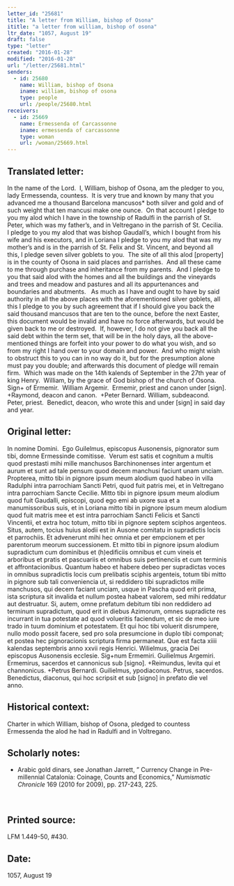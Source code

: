 ```yaml
---
letter_id: "25681"
title: "A letter from William, bishop of Osona"
ititle: "a letter from william, bishop of osona"
ltr_date: "1057, August 19"
draft: false
type: "letter"
created: "2016-01-28"
modified: "2016-01-28"
url: "/letter/25681.html"
senders:
  - id: 25680
    name: William, bishop of Osona
    iname: william, bishop of osona
    type: people
    url: /people/25680.html
receivers:
  - id: 25669
    name: Ermessenda of Carcassonne
    iname: ermessenda of carcassonne
    type: woman
    url: /woman/25669.html
---
```

<h2> Translated letter:</h2><p>In the name of the Lord.&nbsp; I, William, bishop of Osona, am the pledger to you, lady Ermessenda, countess.&nbsp; It is very true and known by many that you advanced me a thousand Barcelona mancusos* both silver and gold and of such weight that ten mancusi make one ounce.&nbsp; On that account I pledge to you my alod which I have in the township of Radulfi in the parrish of St. Peter, which was my father’s, and in Veltregano in the parrish of St. Cecilia.&nbsp; I pledge to you my alod that was bishop Gaudall’s, which I bought from his wife and his executors, and in Loriana I pledge to you my alod that was my mother’s and is in the parrish of St. Felix and St. Vincent, and beyond all this, I pledge seven silver goblets to you.&nbsp; The site of all this alod [property] is in the county of Osona in said places and parrishes.&nbsp; And all these came to me through purchase and inheritance from my parents.&nbsp; And I pledge to you that said alod with the homes and all the buildings and the vineyards and trees and meadow and pastures and all its appurtenances and boundaries and abutments.&nbsp;&nbsp; As much as I have and ought to have by said authority in all the above places with the aforementioned silver goblets, all this I pledge to you by such agreement that if I should give you back the said thousand mancusos that are ten to the ounce, before the next Easter, this document would be invalid and have no force afterwards, but would be given back to me or destroyed.&nbsp; If, however, I do not give you back all the said debt within the term set, that will be in the holy days, all the above-mentioned things are forfeit into your power to do what you wish, and so from my right I hand over to your domain and power.&nbsp; And who might wish to obstruct this to you can in no way do it, but for the presumption alone must pay you double; and afterwards this document of pledge will remain firm.&nbsp; Which was made on the 14th kalends of September in the 27th year of king Henry.&nbsp; William, by the grace of God bishop of the church of Osona.&nbsp; Sign+ of Ermemir.&nbsp; William Argemir.&nbsp; Ermemir, priest and canon under [sign]. +Raymond, deacon and canon.&nbsp; +Peter Bernard. William, subdeacond.&nbsp; Peter, priest.&nbsp; Benedict, deacon, who wrote this and under [sign] in said day and year.</p><h2 class="mt-4"> Original letter:</h2><p class="Bodytext21">In nomine Domini.&nbsp; Ego Guilelmus, episcopus Ausonensis, pignorator sum tibi, domne Ermessinde comitisse.&nbsp; Verum est satis et cognitum a multis quod prestasti mihi mille manchusos Barchinonenses inter argentum et aurum et sunt ad tale pensum quod decem manchusi faciunt unam unciam. Propterea, mitto tibi in pignore ipsum meum alodium quod habeo in villa Radulphi intra parrochiam Sancti Petri, quod fuit patris mei, et in Veltregano intra parrochiam Sancte Cecilie. Mitto tibi in pignore ipsum meum alodium quod fuit Gaudalli, episcopi, quod ego emi ab uxore sua et a manumissoribus suis, et in Loriana mitto tibi in pignore ipsum meum alodium quod fuit matris mee et est intra par­rochiam Sancti Felicis et Sancti Vincentii, et extra hoc totum, mitto tibi in pignore septem sciphos argenteos. Situs, autem, tocius huius alodii est in Ausone comitatu in supradictis locis et parrochiis. Et advenerunt mihi hec omnia et per empcionem et per parentorum meorum succes­sionem. Et mitto tibi in pignore ipsum alodium supradictum cum dominibus et (h)edificiis omnibus et cum vineis et arboribus et pratis et pascuariis et omnibus suis pertinenciis et cum terminis et affrontacionibus. Quantum habeo et habere debeo per supradictas voces in omnibus supra­dictis locis cum prelibatis sciphis argenteis, totum tibi mitto in pignore sub tali conveniencia ut, si reddidero tibi supradictos mille manchusos, qui decem faciant unciam, usque in Pascha quod erit prima, ista scriptura sit invalida et nullum postea habeat valorem, sed mihi reddatur aut destruatur. Si, autem, omne prefatum debitum tibi non reddidero ad terminum supradictum, quod erit in diebus Azimorum, omnes supradicte res incurrant in tua potestate ad quod volueritis faciendum, et sic de meo iure trado in tuum dominium et potestatem. Et qui hoc tibi voluerit disrumpere, nullo modo possit facere, sed pro sola presumcione in duplo tibi componat; et postea hec pignoracionis scriptura firma permaneat. Que est facta xiiii kalendas septembris anno xxvii regis Henrici. Wilielmus, gracia Dei episcopus Ausonensis ecclesie. Sig+num Ermemiri. Guilielmus Argemiri. Ermemirus, sacerdos et cannonicus sub [signo]. +Reimundus, levita qui et channonicus. +Petrus Bernardi. Guilielmus, ypodiaconus. Petrus, sacerdos. Benedictus, diaconus, qui hoc scripsit et sub [signo] in prefato die vel anno.&nbsp;&nbsp;</p><h2 class="mt-4"> Historical context:</h2><p>Charter in which William, bishop of Osona, pledged to countess Ermessenda the alod he had in Radulfi and in Voltregano.</p><h2 class="mt-4"> Scholarly notes:</h2><ul><li>Arabic gold dinars, see Jonathan Jarrett, ” Currency Change in Pre-millennial Catalonia: Coinage, Counts and Economics,” <i>Numismatic Chronicle</i> 169 (2010 for 2009), pp. 217-243, 225.</li></ul><p>&nbsp;</p><h2 class="mt-4"> Printed source:</h2><p><span>LFM 1.449-50, #430.&nbsp;</span></p><h2 class="mt-4"> Date:</h2>1057, August 19